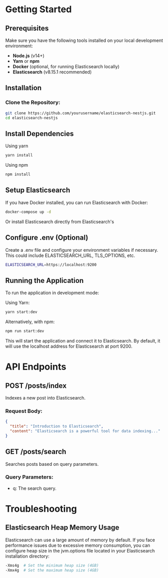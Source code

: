 # Getting Started

## Prerequisites

Make sure you have the following tools installed on your local development environment:

- **Node.js** (v14+)
- **Yarn** or **npm**
- **Docker** (optional, for running Elasticsearch locally)
- **Elasticsearch** (v8.15.1 recommended)

## Installation

### Clone the Repository:

```bash
git clone https://github.com/yourusername/elasticsearch-nestjs.git
cd elasticsearch-nestjs
```

## Install Dependencies

Using yarn

```bash
yarn install
```

Using npm

```bash
npm install
```

## Setup Elasticsearch

If you have Docker installed, you can run Elasticsearch with Docker:

```bash
docker-compose up -d
```

Or install Elasticsearch directly from Elasticsearch's

## Configure .env (Optional)

Create a .env file and configure your environment variables if necessary. This could include ELASTICSEARCH_URL, TLS_OPTIONS, etc.

```bash
ELASTICSEARCH_URL=https://localhost:9200
```

## Running the Application

To run the application in development mode:

Using Yarn:

```bash
yarn start:dev
```

Alternatively, with npm:

```bash
npm run start:dev
```

This will start the application and connect it to Elasticsearch. By default, it will use the localhost address for Elasticsearch at port 9200.

# API Endpoints

## POST /posts/index

Indexes a new post into Elasticsearch.

### Request Body:

```json
{
  "title": "Introduction to Elasticsearch",
  "content": "Elasticsearch is a powerful tool for data indexing..."
}
```

## GET /posts/search

Searches posts based on query parameters.

### Query Parameters:

- q: The search query.

# Troubleshooting

## Elasticsearch Heap Memory Usage

Elasticsearch can use a large amount of memory by default. If you face performance issues due to excessive memory consumption, you can configure heap size in the jvm.options file located in your Elasticsearch installation directory:

```bash
-Xms4g  # Set the minimum heap size (4GB)
-Xmx4g  # Set the maximum heap size (4GB)
```

